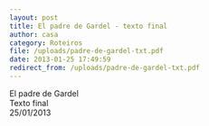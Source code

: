 ```yaml
---
layout: post
title: El padre de Gardel - texto final
author: casa
category: Roteiros
file: /uploads/padre-de-gardel-txt.pdf
date: 2013-01-25 17:49:59
redirect_from: /uploads/padre-de-gardel-txt.pdf
---
```

El padre de Gardel  
Texto final  
25/01/2013
